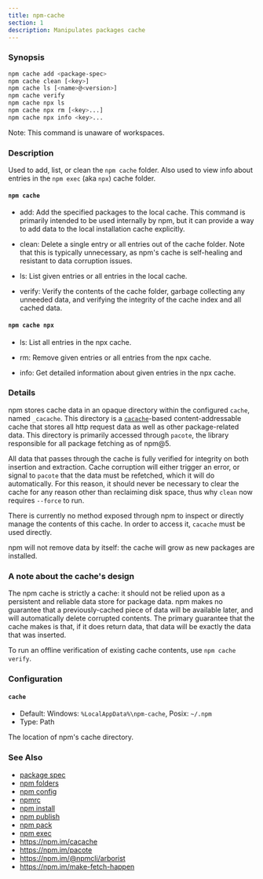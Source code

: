 ```yaml
---
title: npm-cache
section: 1
description: Manipulates packages cache
---
```


### Synopsis

```bash
npm cache add <package-spec>
npm cache clean [<key>]
npm cache ls [<name>@<version>]
npm cache verify
npm cache npx ls
npm cache npx rm [<key>...]
npm cache npx info <key>...
```

Note: This command is unaware of workspaces.

### Description

Used to add, list, or clean the `npm cache` folder.
Also used to view info about entries in the `npm exec` (aka `npx`) cache folder.

#### `npm cache`

* add:
  Add the specified packages to the local cache.  This command is primarily intended to be used internally by npm, but it can provide a way to add data to the local installation cache explicitly.

* clean:
  Delete a single entry or all entries out of the cache folder.  Note that this is typically unnecessary, as npm's cache is self-healing and resistant to data corruption issues.

* ls:
  List given entries or all entries in the local cache.

* verify:
  Verify the contents of the cache folder, garbage collecting any unneeded data, and verifying the integrity of the cache index and all cached data.

#### `npm cache npx`

* ls:
  List all entries in the npx cache.

* rm:
  Remove given entries or all entries from the npx cache.

* info:
  Get detailed information about given entries in the npx cache.

### Details

npm stores cache data in an opaque directory within the configured `cache`, named `_cacache`. This directory is a [`cacache`](http://npm.im/cacache)-based content-addressable cache that stores all http request data as well as other package-related data. This directory is primarily accessed through `pacote`, the library responsible for all package fetching as of npm@5.

All data that passes through the cache is fully verified for integrity on both insertion and extraction. Cache corruption will either trigger an error, or signal to `pacote` that the data must be refetched, which it will do automatically. For this reason, it should never be necessary to clear the cache for any reason other than reclaiming disk space, thus why `clean` now requires `--force` to run.

There is currently no method exposed through npm to inspect or directly manage the contents of this cache. In order to access it, `cacache` must be used directly.

npm will not remove data by itself: the cache will grow as new packages are installed.

### A note about the cache's design

The npm cache is strictly a cache: it should not be relied upon as a persistent and reliable data store for package data. npm makes no guarantee that a previously-cached piece of data will be available later, and will automatically delete corrupted contents. The primary guarantee that the cache makes is that, if it does return data, that data will be exactly the data that was inserted.

To run an offline verification of existing cache contents, use `npm cache
verify`.

### Configuration

#### `cache`

* Default: Windows: `%LocalAppData%\npm-cache`, Posix: `~/.npm`
* Type: Path

The location of npm's cache directory.



### See Also

* [package spec](/using-npm/package-spec)
* [npm folders](/configuring-npm/folders)
* [npm config](/commands/npm-config)
* [npmrc](/configuring-npm/npmrc)
* [npm install](/commands/npm-install)
* [npm publish](/commands/npm-publish)
* [npm pack](/commands/npm-pack)
* [npm exec](/commands/npm-exec)
* https://npm.im/cacache
* https://npm.im/pacote
* https://npm.im/@npmcli/arborist
* https://npm.im/make-fetch-happen
